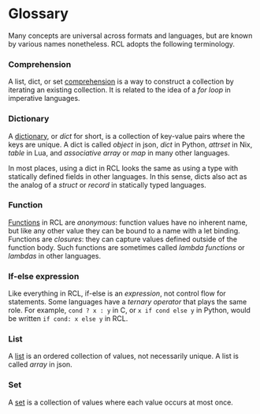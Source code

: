 # Glossary

Many concepts are universal across formats and languages, but are known by
various names nonetheless. RCL adopts the following terminology.

### Comprehension
A list, dict, or set [comprehension](syntax.md#comprehensions) is a way to
construct a collection by iterating an existing collection. It is related to the
idea of a _for loop_ in imperative languages.

### Dictionary
A [dictionary](syntax.md#Dictionaries), or _dict_ for short, is a collection of
key-value pairs where the keys are unique. A dict is called _object_ in json,
_dict_ in Python, _attrset_ in Nix, _table_ in Lua, and _associative array_ or
_map_ in many other languages.

In most places, using a dict in <abbr>RCL</abbr> looks the same as using a type
with statically defined fields in other languages. In this sense, dicts also
act as the analog of a _struct_ or _record_ in statically typed languages.

### Function
[Functions](functions.md) in <abbr>RCL</abbr> are _anonymous_: function
values have no inherent name, but like any other value they can be bound to a
name with a let binding. Functions are _closures_: they can capture values
defined outside of the function body. Such functions are sometimes called
_lambda functions_ or _lambdas_ in other languages.

### If-else expression

Like everything in <abbr>RCL</abbr>, if-else is an _expression_, not control
flow for statements. Some languages have a _ternary operator_ that plays the
same role. For example, `cond ? x : y` in C, or `x if cond else y` in Python,
would be written `if cond: x else y` in <abbr>RCL</abbr>.

### List
A [list](syntax.md#lists) is an ordered collection of values, not necessarily
unique. A list is called _array_ in json.

### Set
A [set](syntax.md#sets) is a collection of values where each value occurs at
most once.
